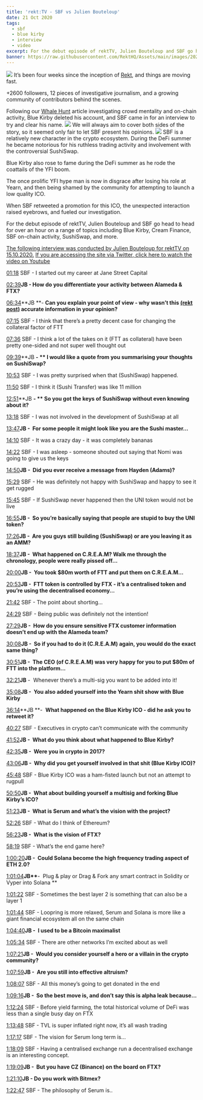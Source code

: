 ```yaml
---
title: 'rekt:TV - SBF vs Julien Bouteloup'
date: 21 Oct 2020
tags:
  - sbf
  - blue kirby
  - interview
  - video
excerpt: For the debut episode of rektTV, Julien Bouteloup and SBF go head to head for over an hour on a range of topics including Blue Kirby, Cream Finance, SBF on-chain activity, SushiSwap, and more.
banner: https://raw.githubusercontent.com/RektHQ/Assets/main/images/2020/10/banner-6.png
---
```


![](https://raw.githubusercontent.com/RektHQ/Assets/main/images/2020/10/banner-6.png)
It’s been four weeks since the inception of [Rekt](/), and things are moving fast.

+2600 followers, 12 pieces of investigative journalism, and a growing community of contributors behind the scenes.

Following our [Whale Hunt](/whale-hunt-sbf-blue-kirby/) article investigating crowd mentality and on-chain activity, Blue Kirby deleted his account, and SBF came in for an interview to try and clear his name.
![](https://lh5.googleusercontent.com/JL0Rydj-558_hm_RG9y2GDn9eE3fKN3mICnOJtORRJCu1n24PL8j0y82SKmCGsTLSBnlTjzjBYMFIMnTaCqPnsTH_VxkSdYRP06rMzijLnc53l9dMS9q7-_hrfVYB6YiaqdCtB6-)
We will always aim to cover both sides of the story, so it seemed only fair to let SBF present his opinions.
![](https://lh5.googleusercontent.com/mswHcnSFc6fAO2athhZe-r9PTfr57SV6_lvvQMLR05f9enItaFEby0x65ZJ0uqWOc3_SV8VuPjtYdM5Ym_Dvdj7cPmvbQylvK0hxEpTEo0IP9C3x6VqiYvL2GqmY2kaod4TWJvTc)
SBF is a relatively new character in the crypto ecosystem. During the DeFi summer he became notorious for his ruthless trading activity and involvement with the controversial SushiSwap.

Blue Kirby also rose to fame during the DeFi summer as he rode the coattails of the YFI boom.

The once prolific YFI hype man is now in disgrace after losing his role at Yearn, and then being shamed by the community for attempting to launch a low quality ICO.

When SBF retweeted a promotion for this ICO, the unexpected interaction raised eyebrows, and fueled our investigation.

For the debut episode of rektTV, Julien Bouteloup and SBF go head to head for over an hour on a range of topics including Blue Kirby, Cream Finance, SBF on-chain activity, SushiSwap, and more.

[The following interview was conducted by Julien Bouteloup for rektTV on 15.10.2020.](https://youtu.be/7mxSOWxRMC8)
[If you are accessing the site via Twitter, click here to watch the video on Youtube](https://youtu.be/7mxSOWxRMC8)

[01:18](https://www.youtube.com/watch?v=7mxSOWxRMC8&t=78s) SBF - I started out my career at Jane Street Capital

[02:39](https://www.youtube.com/watch?v=7mxSOWxRMC8&t=159s)**JB - How do you differentiate your activity between Alameda & FTX?**

[06:34](https://www.youtube.com/watch?v=7mxSOWxRMC8&t=394s)**JB **- **Can you explain your point of view - why wasn’t this [(rekt post)](/whale-hunt-sbf-blue-kirby/) accurate information in your opinion?**

[07:15](https://www.youtube.com/watch?v=7mxSOWxRMC8&t=435s) SBF - I think that there’s a pretty decent case for changing the collateral factor of FTT

[07:36](https://www.youtube.com/watch?v=7mxSOWxRMC8&t=456s) SBF - I think a lot of the takes on it (FTT as collateral) have been pretty one-sided and not super well thought out

[09:39](https://www.youtube.com/watch?v=7mxSOWxRMC8&t=579s)**JB **- ** I would like a quote from you summarising your thoughts on SushiSwap?**

[10:53](https://www.youtube.com/watch?v=7mxSOWxRMC8&t=653s) SBF - I was pretty surprised when that (SushiSwap) happened.

[11:50](https://www.youtube.com/watch?v=7mxSOWxRMC8&t=710s) SBF - I think it (Sushi Transfer) was like 11 million

[12:51](https://www.youtube.com/watch?v=7mxSOWxRMC8&t=771s)**JB **- ** So you got the keys of SushiSwap without even knowing about it?**

[13:18](https://www.youtube.com/watch?v=7mxSOWxRMC8&t=798s) SBF - I was not involved in the development of SushiSwap at all

[13:47](https://www.youtube.com/watch?v=7mxSOWxRMC8&t=827s)**JB -  For some people it might look like you are the Sushi master…**

[14:10](https://www.youtube.com/watch?v=7mxSOWxRMC8&t=850s) SBF - It was a crazy day - it was completely bananas

[14:22](https://www.youtube.com/watch?v=7mxSOWxRMC8&t=862s) SBF - I was asleep - someone shouted out saying that Nomi was going to give us the keys

[14:50](https://www.youtube.com/watch?v=7mxSOWxRMC8&t=890s)**JB -  Did you ever receive a message from Hayden (Adams)?**

[15:29](https://www.youtube.com/watch?v=7mxSOWxRMC8&t=929s) SBF - He was definitely not happy with SushiSwap and happy to see it get rugged

[15:45](https://www.youtube.com/watch?v=7mxSOWxRMC8&t=945s) SBF - If SushiSwap never happened then the UNI token would not be live

[16:55](https://www.youtube.com/watch?v=7mxSOWxRMC8&t=1015s)**JB -  So you’re basically saying that people are stupid to buy the UNI token?**

[17:26](https://www.youtube.com/watch?v=7mxSOWxRMC8&t=1046s)**JB -  Are you guys still building (SushiSwap) or are you leaving it as an AMM?**

[18:37](https://www.youtube.com/watch?v=7mxSOWxRMC8&t=1117s)**JB -  What happened on C.R.E.A.M? Walk me through the chronology, people were really pissed off…**

[20:00](https://www.youtube.com/watch?v=7mxSOWxRMC8&t=1200s)**JB -  You took $80m worth of FTT and put them on C.R.E.A.M…**

[20:53](https://www.youtube.com/watch?v=7mxSOWxRMC8&t=1253s)**JB -  FTT token is controlled by FTX - it’s a centralised token and you’re using the decentralised economy…**

[21:42](https://www.youtube.com/watch?v=7mxSOWxRMC8&t=1302s) SBF - The point about shorting…

[24:29](https://www.youtube.com/watch?v=7mxSOWxRMC8&t=1469s) SBF - Being public was definitely not the intention!

[27:29](https://www.youtube.com/watch?v=7mxSOWxRMC8&t=1649s)**JB -  How do you ensure sensitive FTX customer information doesn’t end up with the Alameda team?**

[30:08](https://www.youtube.com/watch?v=7mxSOWxRMC8&t=1808s)**JB -  So if you had to do it (C.R.E.A.M) again, you would do the exact same thing?**

[30:51](https://www.youtube.com/watch?v=7mxSOWxRMC8&t=1851s)**JB -  The CEO (of C.R.E.A.M) was very happy for you to put $80m of FTT into the platform...**

[32:21](https://www.youtube.com/watch?v=7mxSOWxRMC8&t=1941s)**JB** -  Whenever there’s a multi-sig you want to be added into it!

[35:08](https://www.youtube.com/watch?v=7mxSOWxRMC8&t=2108s)**JB -  You also added yourself into the Yearn shit show with Blue Kirby**

[36:14](https://www.youtube.com/watch?v=7mxSOWxRMC8&t=2174s)**JB **-  **What happened on the Blue Kirby ICO - did he ask you to retweet it?**

[40:27](https://www.youtube.com/watch?v=7mxSOWxRMC8&t=2427s) SBF - Executives in crypto can’t communicate with the community

[41:52](https://www.youtube.com/watch?v=7mxSOWxRMC8&t=2512s)**JB -  What do you think about what happened to Blue Kirby?**

[42:35](https://www.youtube.com/watch?v=7mxSOWxRMC8&t=2555s)**JB -  Were you in crypto in 2017?**

[43:06](https://www.youtube.com/watch?v=7mxSOWxRMC8&t=2586s)**JB -  Why did you get yourself involved in that shit (Blue Kirby ICO)?**

[45:48](https://www.youtube.com/watch?v=7mxSOWxRMC8&t=2748s) SBF - Blue Kirby ICO was a ham-fisted launch but not an attempt to rugpull

[50:50](https://www.youtube.com/watch?v=7mxSOWxRMC8&t=3050s)**JB -  What about building yourself a multisig and forking Blue Kirby’s ICO?**

[51:23](https://www.youtube.com/watch?v=7mxSOWxRMC8&t=3083s)**JB -  What is Serum and what’s the vision with the project?**

[52:26](https://www.youtube.com/watch?v=7mxSOWxRMC8&t=3146s) SBF - What do I think of Ethereum?

[56:23](https://www.youtube.com/watch?v=7mxSOWxRMC8&t=3383s)**JB -  What is the vision of FTX?**

[58:19](https://www.youtube.com/watch?v=7mxSOWxRMC8&t=3499s) SBF - What’s the end game here?

[1:00:20](https://www.youtube.com/watch?v=7mxSOWxRMC8&t=3620s)**JB -  Could Solana become the high frequency trading aspect of ETH 2.0?**

[1:01:04](https://www.youtube.com/watch?v=7mxSOWxRMC8&t=3664s)**JB\*\***-  Plug & play or Drag & Fork any smart contract in Solidity or Vyper into Solana
\*\*

[1:01:22](https://www.youtube.com/watch?v=7mxSOWxRMC8&t=3682s) SBF - Sometimes the best layer 2 is something that can also be a layer 1

[1:01:44](https://www.youtube.com/watch?v=7mxSOWxRMC8&t=3704s) SBF - Loopring is more relaxed, Serum and Solana is more like a giant financial ecosystem all on the same chain

[1:04:40](https://www.youtube.com/watch?v=7mxSOWxRMC8&t=3880s)**JB -  I used to be a Bitcoin maximalist**

[1:05:34](https://www.youtube.com/watch?v=7mxSOWxRMC8&t=3934s) SBF - There are other networks I’m excited about as well

[1:07:21](https://www.youtube.com/watch?v=7mxSOWxRMC8&t=4041s)**JB -  Would you consider yourself a hero or a villain in the crypto community?**

[1:07:59](https://www.youtube.com/watch?v=7mxSOWxRMC8&t=4079s)**JB -  Are you still into effective altruism?**

[1:08:07](https://www.youtube.com/watch?v=7mxSOWxRMC8&t=4087s) SBF - All this money’s going to get donated in the end

[1:09:16](https://www.youtube.com/watch?v=7mxSOWxRMC8&t=4156s)**JB -  So the best move is, and don’t say this is alpha leak because…**

[1:12:24](https://www.youtube.com/watch?v=7mxSOWxRMC8&t=4344s) SBF - Before yield farming, the total historical volume of DeFi was less than a single busy day on FTX

[1:13:48](https://www.youtube.com/watch?v=7mxSOWxRMC8&t=4428s) SBF - TVL is super inflated right now, it’s all wash trading

[1:17:17](https://www.youtube.com/watch?v=7mxSOWxRMC8&t=4637s) SBF - The vision for Serum long term is…

[1:18:09](https://www.youtube.com/watch?v=7mxSOWxRMC8&t=4689s) SBF - Having a centralised exchange run a decentralised exchange is an interesting concept.

[1:19:09](https://www.youtube.com/watch?v=7mxSOWxRMC8&t=4749s)**JB -  But you have CZ (Binance) on the board on FTX?**

[1:21:10](https://www.youtube.com/watch?v=7mxSOWxRMC8&t=4870s)**JB - Do you work with Bitmex?**

[1:22:47](https://www.youtube.com/watch?v=7mxSOWxRMC8&t=4967s) SBF - The philosophy of Serum is..
